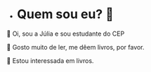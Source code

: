 - # Quem sou eu? 👩‍ 
👋 Oi, sou a Júlia e sou estudante do CEP

📖 Gosto muito de ler, me dêem livros, por favor. 

🎁 Estou interessada em livros.

         
